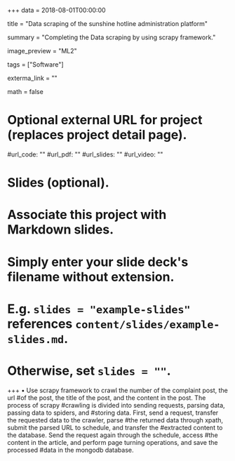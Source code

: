 +++
data = 2018-08-01T00:00:00

title = "Data scraping of the sunshine hotline administration platform"

summary = "Completing the Data scraping by using scrapy framework."

image_preview = "ML2"

tags = ["Software"]

exterma_link = ""

math = false

# Optional external URL for project (replaces project detail page).

#url_code: ""
#url_pdf: ""
#url_slides: ""
#url_video: ""

# Slides (optional).
#   Associate this project with Markdown slides.
#   Simply enter your slide deck's filename without extension.
#   E.g. `slides = "example-slides"` references `content/slides/example-slides.md`.
#   Otherwise, set `slides = ""`.

+++
• Use scrapy framework to crawl the number of the complaint post, the url #of the post, the title of the post, and the content in the post. The process of scrapy #crawling is divided into sending requests, parsing data, passing data to spiders, and #storing data. First, send a request, transfer the requested data to the crawler, parse #the returned data through xpath, submit the parsed URL to schedule, and transfer the #extracted content to the database. Send the request again through the schedule, access #the content in the article, and perform page turning operations, and save the processed #data in the mongodb database.
